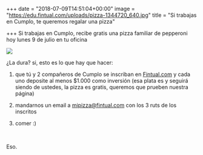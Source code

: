+++
date = "2018-07-09T14:51:04+00:00"
image = "https://edu.fintual.com/uploads/pizza-1344720_640.jpg"
title = "Si trabajas en Cumplo, te queremos regalar una pizza"

+++
Si trabajas en Cumplo, recibe gratis una pizza familiar de pepperoni hoy lunes 9 de julio en tu oficina

![](/uploads/pizza-1344720_640.jpg)

¿La dura? si, esto es lo que hay que hacer:

1) que tú y 2 compañeros de Cumplo se inscriban en [Fintual.com](https://fintual.com) y cada uno deposite al menos $1.000 como inversión (esa plata es y seguirá siendo de ustedes, la pizza es gratis, queremos que prueben nuestra página)

2) mandarnos un email a mipizza@fintual.com con los 3 ruts de los inscritos

3) comer :)

<br>

Eso.